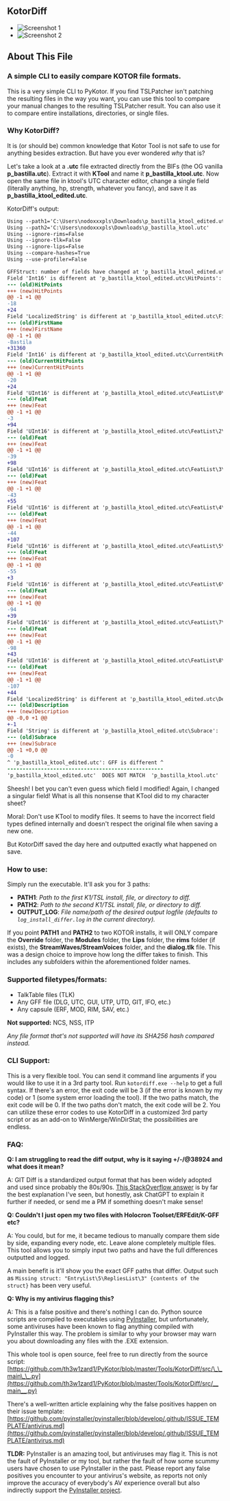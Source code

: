 ## KotorDiff

- ![Screenshot 1](https://deadlystream.com/downloads/screens/monthly_2023_09/Code_B7XMgAobTn.thumb.png.031c5f751b0fc2255f2de5300d42af7f.png)
- ![Screenshot 2](https://deadlystream.com/downloads/screens/monthly_2023_09/Code_sUtiSdkEsB.thumb.png.bff397075b009ba2140696ed3c38deed.png)

## About This File

### **A simple CLI to easily compare KOTOR file formats.**

This is a very simple CLI to PyKotor. If you find TSLPatcher isn't patching the resulting files in the way you want, you can use this tool to compare your manual changes to the resulting TSLPatcher result. You can also use it to compare entire installations, directories, or single files.

### **Why KotorDiff?**

It is (or should be) common knowledge that Kotor Tool is not safe to use for anything besides extraction. But have you ever wondered *why* that is?

Let's take a look at a **.utc** file extracted directly from the BIFs (the OG vanilla **p_bastilla.utc**). Extract it with **KTool** and name it **p_bastilla_ktool.utc**. Now open the same file in ktool's UTC character editor, change a single field (literally anything, hp, strength, whatever you fancy), and save it as **p_bastilla_ktool_edited.utc**.

KotorDiff's output:

```diff
Using --path1='C:\Users\nodoxxxpls\Downloads\p_bastilla_ktool_edited.utc'
Using --path2='C:\Users\nodoxxxpls\Downloads\p_bastilla_ktool.utc'
Using --ignore-rims=False
Using --ignore-tlk=False
Using --ignore-lips=False
Using --compare-hashes=True
Using --use-profiler=False

GFFStruct: number of fields have changed at 'p_bastilla_ktool_edited.utc': '72' --> '69'
Field 'Int16' is different at 'p_bastilla_ktool_edited.utc\HitPoints':
--- (old)HitPoints
+++ (new)HitPoints
@@ -1 +1 @@
-18
+24
Field 'LocalizedString' is different at 'p_bastilla_ktool_edited.utc\FirstName':
--- (old)FirstName
+++ (new)FirstName
@@ -1 +1 @@
-Bastila
+31360
Field 'Int16' is different at 'p_bastilla_ktool_edited.utc\CurrentHitPoints':
--- (old)CurrentHitPoints
+++ (new)CurrentHitPoints
@@ -1 +1 @@
-20
+24
Field 'UInt16' is different at 'p_bastilla_ktool_edited.utc\FeatList\0\Feat':
--- (old)Feat
+++ (new)Feat
@@ -1 +1 @@
-3
+94
Field 'UInt16' is different at 'p_bastilla_ktool_edited.utc\FeatList\2\Feat':
--- (old)Feat
+++ (new)Feat
@@ -1 +1 @@
-39
+98
Field 'UInt16' is different at 'p_bastilla_ktool_edited.utc\FeatList\3\Feat':
--- (old)Feat
+++ (new)Feat
@@ -1 +1 @@
-43
+55
Field 'UInt16' is different at 'p_bastilla_ktool_edited.utc\FeatList\4\Feat':
--- (old)Feat
+++ (new)Feat
@@ -1 +1 @@
-44
+107
Field 'UInt16' is different at 'p_bastilla_ktool_edited.utc\FeatList\5\Feat':
--- (old)Feat
+++ (new)Feat
@@ -1 +1 @@
-55
+3
Field 'UInt16' is different at 'p_bastilla_ktool_edited.utc\FeatList\6\Feat':
--- (old)Feat
+++ (new)Feat
@@ -1 +1 @@
-94
+39
Field 'UInt16' is different at 'p_bastilla_ktool_edited.utc\FeatList\7\Feat':
--- (old)Feat
+++ (new)Feat
@@ -1 +1 @@
-98
+43
Field 'UInt16' is different at 'p_bastilla_ktool_edited.utc\FeatList\8\Feat':
--- (old)Feat
+++ (new)Feat
@@ -1 +1 @@
-107
+44
Field 'LocalizedString' is different at 'p_bastilla_ktool_edited.utc\Description':
--- (old)Description
+++ (new)Description
@@ -0,0 +1 @@
+-1
Field 'String' is different at 'p_bastilla_ktool_edited.utc\Subrace':
--- (old)Subrace
+++ (new)Subrace
@@ -1 +0,0 @@
-0
^ 'p_bastilla_ktool_edited.utc': GFF is different ^
---------------------------------------------------
'p_bastilla_ktool_edited.utc'  DOES NOT MATCH  'p_bastilla_ktool.utc'
```

Sheesh! I bet you can't even guess which field I modified! Again, I changed a singular field! What is all this nonsense that KTool did to my character sheet?

Moral: Don't use KTool to modify files. It seems to have the incorrect field types defined internally and doesn't respect the original file when saving a new one.

But KotorDiff saved the day here and outputted exactly what happened on save.

### **How to use:**

Simply run the executable. It'll ask you for 3 paths:

- **PATH1**: *Path to the first K1/TSL install, file, or directory to diff.*
- **PATH2**: *Path to the second K1/TSL install, file, or directory to diff.*
- **OUTPUT_LOG**: *File name/path of the desired output logfile (defaults to `log_install_differ.log` in the current directory).*

If you point **PATH1** and **PATH2** to two KOTOR installs, it will ONLY compare the **Override** folder, the **Modules** folder, the **Lips** folder, the **rims** folder (if exists), the **StreamWaves/StreamVoices** folder, and the **dialog.tlk** file. This was a design choice to improve how long the differ takes to finish. This includes any subfolders within the aforementioned folder names.

### **Supported filetypes/formats:**

- TalkTable files (TLK)
- Any GFF file (DLG, UTC, GUI, UTP, UTD, GIT, IFO, etc.)
- Any capsule (ERF, MOD, RIM, SAV, etc.)

**Not supported:** NCS, NSS, ITP

*Any file format that's not supported will have its SHA256 hash compared instead.*

### **CLI Support:**

This is a very flexible tool. You can send it command line arguments if you would like to use it in a 3rd party tool. Run `kotordiff.exe --help` to get a full syntax. If there's an error, the exit code will be 3 (if the error is known by my code) or 1 (some system error loading the tool). If the two paths match, the exit code will be 0. If the two paths don't match, the exit code will be 2. You can utilize these error codes to use KotorDiff in a customized 3rd party script or as an add-on to WinMerge/WinDirStat; the possibilities are endless.

### **FAQ:**

**Q: I am struggling to read the diff output, why is it saying +/-/@38924 and what does it mean?**

A: GIT Diff is a standardized output format that has been widely adopted and used since probably the 80s/90s. [This StackOverflow answer](https://stackoverflow.com/a/2530012/4414190) is by far the best explanation I've seen, but honestly, ask ChatGPT to explain it further if needed, or send me a PM if something doesn't make sense!

**Q: Couldn't I just open my two files with Holocron Toolset/ERFEdit/K-GFF etc?**

A: You could, but for me, it became tedious to manually compare them side by side, expanding every node, etc. Leave alone completely multiple files. This tool allows you to simply input two paths and have the full differences outputted and logged.

A main benefit is it'll show you the exact GFF paths that differ. Output such as `Missing struct: "EntryList\5\RepliesList\3" {contents of the struct}` has been very useful.

**Q: Why is my antivirus flagging this?**

A: This is a false positive and there's nothing I can do. Python source scripts are compiled to executables using [PyInstaller](https://github.com/pyinstaller/pyinstaller), but unfortunately, some antiviruses have been known to flag anything compiled with PyInstaller this way. The problem is similar to why your browser may warn you about downloading any files with the .EXE extension.

This whole tool is open source, feel free to run directly from the source script: [https://github.com/th3w1zard1/PyKotor/blob/master/Tools/KotorDiff/src/\_\_main\_\_.py](https://github.com/th3w1zard1/PyKotor/blob/master/Tools/KotorDiff/src/__main__.py)

There's a well-written article explaining why the false positives happen on their issue template: [https://github.com/pyinstaller/pyinstaller/blob/develop/.github/ISSUE_TEMPLATE/antivirus.md](https://github.com/pyinstaller/pyinstaller/blob/develop/.github/ISSUE_TEMPLATE/antivirus.md)

**TLDR:** PyInstaller is an amazing tool, but antiviruses may flag it. This is not the fault of PyInstaller or my tool, but rather the fault of how some scummy users have chosen to use PyInstaller in the past. Please report any false positives you encounter to your antivirus's website, as reports not only improve the accuracy of everybody's AV experience overall but also indirectly support the [PyInstaller project](https://github.com/pyinstaller/pyinstaller).
